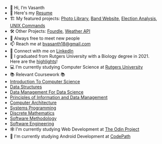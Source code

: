 - 👋 Hi, I’m Vasanth
- 📝 Here's my [Resume](https://drive.google.com/file/d/17Vjxa_tzkkEbsY3lgcgl59-BtuUg8NUC/view?usp=sharing)
- 🏗️ My featured projects: [Photo Library](https://github.com/vvhawk/photo-library-app), [Band Website](https://github.com/vvhawk/band-website), [Election Analysis](https://github.com/vvhawk/election-analysis), [UNIX Commands](https://github.com/vvhawk/UNIX-commands)
- 🛠️ Other Projects: [Fourdle](https://github.com/vvhawk/fourdle), [Weather API](https://github.com/vvhawk/weather-api)
- 🤝 Always free to meet new people 
- 📫 Reach me at bvasanth18@gmail.com
- 🔗 Connect with me on [LinkedIn](https://www.linkedin.com/in/vasanthbanumurthy/)
- 🧬 I graduated from Rutgers University with a Biology degree in 2021. Here are the [highlights](https://drive.google.com/file/d/1Pc6EUy1iW4-hQpqHJOucBC1_PrZ64XyE/view?usp=sharing)!
- 💻 I’m currently studying Computer Science at [Rutgers University](https://www.cs.rutgers.edu/)
- 📚 Relevant Coursework 📚
- [Introduction To Computer Science](https://www.cs.rutgers.edu/academics/undergraduate/course-synopses/course-details/01-198-111-introduction-to-computer-science)
- [Data Structures](https://www.cs.rutgers.edu/academics/undergraduate/course-synopses/course-details/01-198-112-data-structures)
- [Data Management For Data Science](https://www.cs.rutgers.edu/academics/undergraduate/course-synopses/course-details/01-198-210-data-management-for-data-science)
- [Principles of Information and Data Management](https://www.cs.rutgers.edu/academics/undergraduate/course-synopses/course-details/01-198-336-principles-of-information-and-data-management)
- [Computer Architecture](https://www.cs.rutgers.edu/academics/undergraduate/course-synopses/course-details/01-198-211-computer-architecture)
- [Systems Programming](https://www.cs.rutgers.edu/academics/undergraduate/course-synopses/course-details/01-198-214-systems-programming)
- [Discrete Mathematics](https://www.cs.rutgers.edu/academics/undergraduate/course-synopses/course-details/01-198-205-introduction-to-discrete-structures-i)
- [Software Methodology](https://www.cs.rutgers.edu/academics/undergraduate/course-synopses/course-details/01-198-213-software-methodology)
- [Software Engineering](https://www.cs.rutgers.edu/academics/undergraduate/course-synopses/course-details/01-198-431-software-engineering)
- 🕸️ I'm currently studying Web Development at [The Odin Project](https://www.theodinproject.com)
- 🤖 I'm currently studying Android Development at [CodePath](https://www.codepath.org/courses/android-development)



<!---
vvhawk/vvhawk is a ✨ special ✨ repository because its `README.md` (this file) appears on your GitHub profile.
You can click the Preview link to take a look at your changes.
--->
